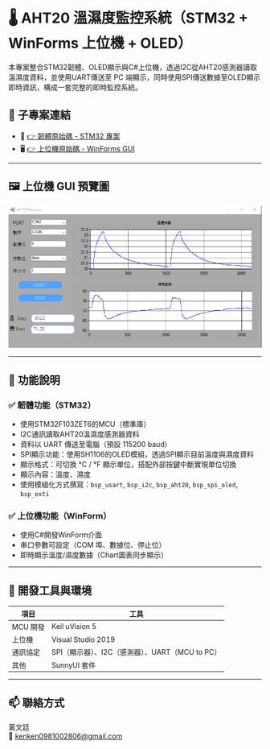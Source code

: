 # 🌡️ AHT20 溫濕度監控系統（STM32 + WinForms 上位機 + OLED）

本專案整合STM32韌體、OLED顯示與C#上位機，透過I2C從AHT20感測器讀取溫濕度資料，並使用UART傳送至 PC 端顯示，同時使用SPI傳送數據至OLED顯示即時資訊，構成一套完整的即時監控系統。


## 🔗 子專案連結

- 🔌 [👉 韌體原始碼 - STM32 專案](https://github.com/siliva180sx/AHT20_Monitor_STM32/tree/main/STM32_AHT20_GitHub)
- 🖥️ [👉 上位機原始碼 - WinForms GUI](https://github.com/siliva180sx/AHT20_Monitor_STM32/tree/main/AHT20_Monitor_GitHub)

---

## 🖼️ 上位機 GUI 預覽圖

![GUI預覽畫面](https://github.com/siliva180sx/AHT20_Monitor_STM32/blob/main/img/screenshot.png)

---

## 🔧 功能說明

### ✅ 韌體功能（STM32）
- 使用STM32F103ZET6的MCU（標準庫）
- I2C通訊讀取AHT20溫濕度感測器資料
- 資料以 UART 傳送至電腦（預設 115200 baud）
- SPI顯示功能：使用SH1106的OLED模組，透過SPI顯示目前溫度與濕度資料
- 顯示格式：可切換 °C / °F 顯示單位，搭配外部按鍵中斷實現單位切換
- 顯示內容：溫度、濕度
- 使用模組化方式撰寫：`bsp_usart`, `bsp_i2c`, `bsp_aht20`, `bsp_spi_oled`, `bsp_exti`


### ✅ 上位機功能（WinForm）
- 使用C#開發WinForm介面
- 串口參數可設定（COM 埠、數據位、停止位）
- 即時顯示溫度/濕度數據（Chart圖表同步顯示）

---

## 🧰 開發工具與環境

| 項目 | 工具 |
|------|------|
| MCU 開發 | Keil uVision 5 |
| 上位機 | Visual Studio 2019 |
| 通訊協定 | SPI（顯示器）、I2C（感測器）、UART（MCU to PC） |
| 其他 | SunnyUI 套件|

---

## 📫 聯絡方式

黃文廷  
📧 kenken0981002806@gmail.com

